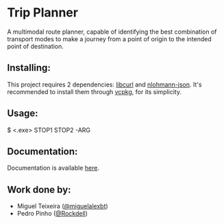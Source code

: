 # Trip Planner
A multimodal route planner, capable of identifying the best combination of transport modes to make a journey from a point of origin to the intended point of destination.

## Installing:
This project requires 2 dependencies: [libcurl](https://curl.haxx.se/libcurl) and
[nlohmann-json](https://github.com/nlohmann/json). It's recommended to install them through [vcpkg](https://github.com/Microsoft/vcpkg), for its
simplicity.

## Usage:
$ <.exe> STOP1 STOP2 -ARG

## Documentation:
Documentation is available [here](https://miguelalexbt.github.io/2CAL-TripPlanner).

## Work done by:
- Miguel Teixeira ([@miguelalexbt](https://github.com/miguelalexbt))
- Pedro Pinho ([@Rockdell](https://github.com/Rockdell))
